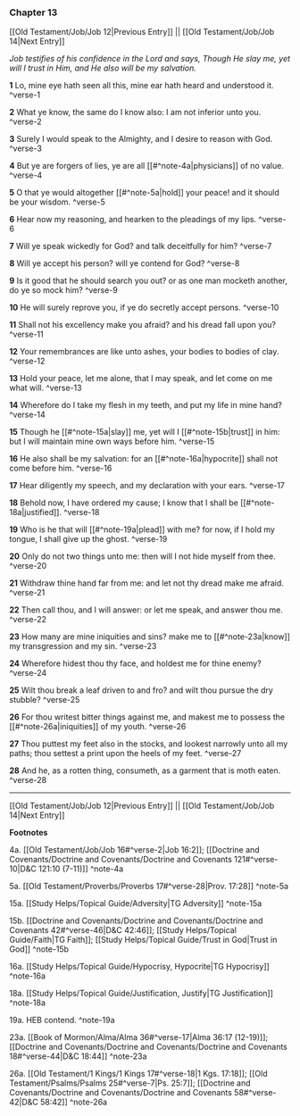 ### Chapter 13

[[Old Testament/Job/Job 12|Previous Entry]]  ||  [[Old Testament/Job/Job 14|Next Entry]]

*Job testifies of his confidence in the Lord and says, Though He slay me, yet will I trust in Him, and He also will be my salvation.*

**1**  Lo, mine eye hath seen all this, mine ear hath heard and understood it. ^verse-1

**2**  What ye know, the same do I know also: I am not inferior unto you. ^verse-2

**3**  Surely I would speak to the Almighty, and I desire to reason with God. ^verse-3

**4**  But ye are forgers of lies, ye are all [[#^note-4a|physicians]] of no value. ^verse-4

**5**  O that ye would altogether [[#^note-5a|hold]] your peace! and it should be your wisdom. ^verse-5

**6**  Hear now my reasoning, and hearken to the pleadings of my lips. ^verse-6

**7**  Will ye speak wickedly for God? and talk deceitfully for him? ^verse-7

**8**  Will ye accept his person? will ye contend for God? ^verse-8

**9**  Is it good that he should search you out? or as one man mocketh another, do ye so mock him? ^verse-9

**10**  He will surely reprove you, if ye do secretly accept persons. ^verse-10

**11**  Shall not his excellency make you afraid? and his dread fall upon you? ^verse-11

**12**  Your remembrances are like unto ashes, your bodies to bodies of clay. ^verse-12

**13**  Hold your peace, let me alone, that I may speak, and let come on me what will. ^verse-13

**14**  Wherefore do I take my flesh in my teeth, and put my life in mine hand? ^verse-14

**15**  Though he [[#^note-15a|slay]] me, yet will I [[#^note-15b|trust]] in him: but I will maintain mine own ways before him. ^verse-15

**16**  He also shall be my salvation: for an [[#^note-16a|hypocrite]] shall not come before him. ^verse-16

**17**  Hear diligently my speech, and my declaration with your ears. ^verse-17

**18**  Behold now, I have ordered my cause; I know that I shall be [[#^note-18a|justified]]. ^verse-18

**19**  Who is he that will [[#^note-19a|plead]] with me? for now, if I hold my tongue, I shall give up the ghost. ^verse-19

**20**  Only do not two things unto me: then will I not hide myself from thee. ^verse-20

**21**  Withdraw thine hand far from me: and let not thy dread make me afraid. ^verse-21

**22**  Then call thou, and I will answer: or let me speak, and answer thou me. ^verse-22

**23**  How many are mine iniquities and sins? make me to [[#^note-23a|know]] my transgression and my sin. ^verse-23

**24**  Wherefore hidest thou thy face, and holdest me for thine enemy? ^verse-24

**25**  Wilt thou break a leaf driven to and fro? and wilt thou pursue the dry stubble? ^verse-25

**26**  For thou writest bitter things against me, and makest me to possess the [[#^note-26a|iniquities]] of my youth. ^verse-26

**27**  Thou puttest my feet also in the stocks, and lookest narrowly unto all my paths; thou settest a print upon the heels of my feet. ^verse-27

**28**  And he, as a rotten thing, consumeth, as a garment that is moth eaten. ^verse-28


---
[[Old Testament/Job/Job 12|Previous Entry]]  ||  [[Old Testament/Job/Job 14|Next Entry]]


**Footnotes**


4a. [[Old Testament/Job/Job 16#^verse-2|Job 16:2]]; [[Doctrine and Covenants/Doctrine and Covenants/Doctrine and Covenants 121#^verse-10|D&C 121:10 (7-11)]] ^note-4a

5a. [[Old Testament/Proverbs/Proverbs 17#^verse-28|Prov. 17:28]] ^note-5a

15a. [[Study Helps/Topical Guide/Adversity|TG Adversity]] ^note-15a

15b. [[Doctrine and Covenants/Doctrine and Covenants/Doctrine and Covenants 42#^verse-46|D&C 42:46]]; [[Study Helps/Topical Guide/Faith|TG Faith]]; [[Study Helps/Topical Guide/Trust in God|Trust in God]] ^note-15b

16a. [[Study Helps/Topical Guide/Hypocrisy, Hypocrite|TG Hypocrisy]] ^note-16a

18a. [[Study Helps/Topical Guide/Justification, Justify|TG Justification]] ^note-18a

19a. HEB contend. ^note-19a

23a. [[Book of Mormon/Alma/Alma 36#^verse-17|Alma 36:17 (12-19)]]; [[Doctrine and Covenants/Doctrine and Covenants/Doctrine and Covenants 18#^verse-44|D&C 18:44]] ^note-23a

26a. [[Old Testament/1 Kings/1 Kings 17#^verse-18|1 Kgs. 17:18]]; [[Old Testament/Psalms/Psalms 25#^verse-7|Ps. 25:7]]; [[Doctrine and Covenants/Doctrine and Covenants/Doctrine and Covenants 58#^verse-42|D&C 58:42]] ^note-26a